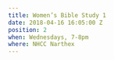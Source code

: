 ```yaml
---
title: Women’s Bible Study 1
date: 2018-04-16 16:05:00 Z
position: 2
when: Wednesdays, 7-8pm
where: NHCC Narthex
---
```


